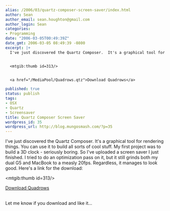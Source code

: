 ```yaml
---
alias: /2006/03/quartz-composer-screen-saver/index.html
author: Sean
author_email: sean.houghton@gmail.com
author_login: Sean
categories:
- Programming
date: "2006-03-05T00:49:39Z"
date_gmt: 2006-03-05 08:49:39 -0800
excerpt: |+
  I've just discovered the Quartz Composer.  It's a graphical tool for rendering things.  You can use it to build all sorts of cool stuff.  My first project was to build a 3D clock - seriously boring.  So I've uploaded a screen saver I just finished.  I tried to do an optimization pass on it, but it still grinds both my dual G5 and MacBook to a measly 20fps.  Regardless, it manages to look good.  Here's a link for the download:


  <mtgib:thumb id=313/>


  <a href="/MediaPool/Quadrows.qtz">Download Quadrows</a>

published: true
status: publish
tags:
- OSX
- Quartz
- Screensaver
title: Quartz Composer Screen Saver
wordpress_id: 35
wordpress_url: http://blog.mungosmash.com/?p=35
---
```

I've just discovered the Quartz Composer.  It's a graphical tool for rendering things.  You can use it to build all sorts of cool stuff.  My first project was to build a 3D clock - seriously boring.  So I've uploaded a screen saver I just finished.  I tried to do an optimization pass on it, but it still grinds both my dual G5 and MacBook to a measly 20fps.  Regardless, it manages to look good.  Here's a link for the download:

<mtgib:thumb id=313/>

<a href="/MediaPool/Quadrows.qtz">Download Quadrows</a>

<a id="more"></a><a id="more-35"></a><br />
Let me know if you download and like it...

